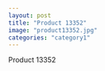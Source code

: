 ```yaml
---
layout: post
title: "Product 13352"
image: "product13352.jpg"
categories: "category1"
---
```

Product 13352
